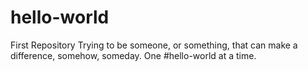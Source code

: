 # hello-world
First Repository 
Trying to be someone, or something, that can make a difference, somehow, someday. 
One #hello-world at a time.

